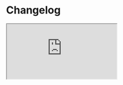 # Changelog  <a href="https://www.eblasoft.com.tr/espocrm-extension-page/print" target="_blank" id="ext-version" data-id="636b5e37ac9967036"></a>

<iframe src="https://crm.eblasoft.com.tr/?entryPoint=changeLog&exId=636b5e37ac9967036" allowfullscreen></iframe>